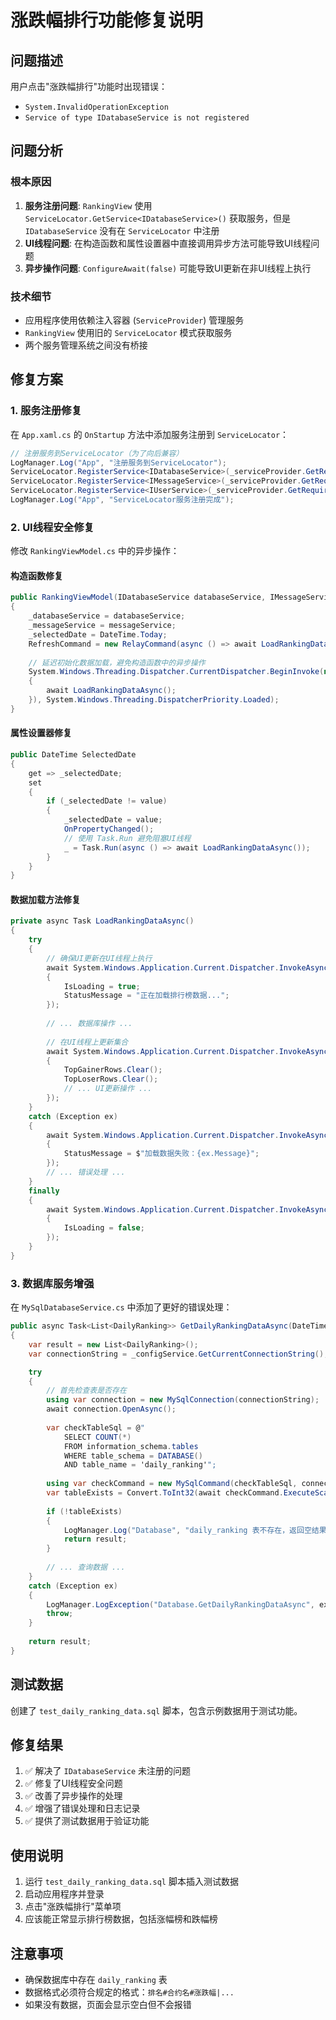 # 涨跌幅排行功能修复说明

## 问题描述
用户点击"涨跌幅排行"功能时出现错误：
- `System.InvalidOperationException`
- `Service of type IDatabaseService is not registered`

## 问题分析

### 根本原因
1. **服务注册问题**: `RankingView` 使用 `ServiceLocator.GetService<IDatabaseService>()` 获取服务，但是 `IDatabaseService` 没有在 `ServiceLocator` 中注册
2. **UI线程问题**: 在构造函数和属性设置器中直接调用异步方法可能导致UI线程问题
3. **异步操作问题**: `ConfigureAwait(false)` 可能导致UI更新在非UI线程上执行

### 技术细节
- 应用程序使用依赖注入容器 (`ServiceProvider`) 管理服务
- `RankingView` 使用旧的 `ServiceLocator` 模式获取服务
- 两个服务管理系统之间没有桥接

## 修复方案

### 1. 服务注册修复
在 `App.xaml.cs` 的 `OnStartup` 方法中添加服务注册到 `ServiceLocator`：

```csharp
// 注册服务到ServiceLocator（为了向后兼容）
LogManager.Log("App", "注册服务到ServiceLocator");
ServiceLocator.RegisterService<IDatabaseService>(_serviceProvider.GetRequiredService<IDatabaseService>());
ServiceLocator.RegisterService<IMessageService>(_serviceProvider.GetRequiredService<IMessageService>());
ServiceLocator.RegisterService<IUserService>(_serviceProvider.GetRequiredService<IUserService>());
LogManager.Log("App", "ServiceLocator服务注册完成");
```

### 2. UI线程安全修复
修改 `RankingViewModel.cs` 中的异步操作：

#### 构造函数修复
```csharp
public RankingViewModel(IDatabaseService databaseService, IMessageService messageService)
{
    _databaseService = databaseService;
    _messageService = messageService;
    _selectedDate = DateTime.Today;
    RefreshCommand = new RelayCommand(async () => await LoadRankingDataAsync());
    
    // 延迟初始化数据加载，避免构造函数中的异步操作
    System.Windows.Threading.Dispatcher.CurrentDispatcher.BeginInvoke(new Action(async () =>
    {
        await LoadRankingDataAsync();
    }), System.Windows.Threading.DispatcherPriority.Loaded);
}
```

#### 属性设置器修复
```csharp
public DateTime SelectedDate
{
    get => _selectedDate;
    set
    {
        if (_selectedDate != value)
        {
            _selectedDate = value;
            OnPropertyChanged();
            // 使用 Task.Run 避免阻塞UI线程
            _ = Task.Run(async () => await LoadRankingDataAsync());
        }
    }
}
```

#### 数据加载方法修复
```csharp
private async Task LoadRankingDataAsync()
{
    try
    {
        // 确保UI更新在UI线程上执行
        await System.Windows.Application.Current.Dispatcher.InvokeAsync(() =>
        {
            IsLoading = true;
            StatusMessage = "正在加载排行榜数据...";
        });
        
        // ... 数据库操作 ...
        
        // 在UI线程上更新集合
        await System.Windows.Application.Current.Dispatcher.InvokeAsync(() =>
        {
            TopGainerRows.Clear();
            TopLoserRows.Clear();
            // ... UI更新操作 ...
        });
    }
    catch (Exception ex)
    {
        await System.Windows.Application.Current.Dispatcher.InvokeAsync(() =>
        {
            StatusMessage = $"加载数据失败：{ex.Message}";
        });
        // ... 错误处理 ...
    }
    finally
    {
        await System.Windows.Application.Current.Dispatcher.InvokeAsync(() =>
        {
            IsLoading = false;
        });
    }
}
```

### 3. 数据库服务增强
在 `MySqlDatabaseService.cs` 中添加了更好的错误处理：

```csharp
public async Task<List<DailyRanking>> GetDailyRankingDataAsync(DateTime startDate, DateTime endDate)
{
    var result = new List<DailyRanking>();
    var connectionString = _configService.GetCurrentConnectionString();

    try
    {
        // 首先检查表是否存在
        using var connection = new MySqlConnection(connectionString);
        await connection.OpenAsync();
        
        var checkTableSql = @"
            SELECT COUNT(*) 
            FROM information_schema.tables 
            WHERE table_schema = DATABASE() 
            AND table_name = 'daily_ranking'";
            
        using var checkCommand = new MySqlCommand(checkTableSql, connection);
        var tableExists = Convert.ToInt32(await checkCommand.ExecuteScalarAsync()) > 0;
        
        if (!tableExists)
        {
            LogManager.Log("Database", "daily_ranking 表不存在，返回空结果");
            return result;
        }
        
        // ... 查询数据 ...
    }
    catch (Exception ex)
    {
        LogManager.LogException("Database.GetDailyRankingDataAsync", ex);
        throw;
    }
    
    return result;
}
```

## 测试数据
创建了 `test_daily_ranking_data.sql` 脚本，包含示例数据用于测试功能。

## 修复结果
1. ✅ 解决了 `IDatabaseService` 未注册的问题
2. ✅ 修复了UI线程安全问题
3. ✅ 改善了异步操作的处理
4. ✅ 增强了错误处理和日志记录
5. ✅ 提供了测试数据用于验证功能

## 使用说明
1. 运行 `test_daily_ranking_data.sql` 脚本插入测试数据
2. 启动应用程序并登录
3. 点击"涨跌幅排行"菜单项
4. 应该能正常显示排行榜数据，包括涨幅榜和跌幅榜

## 注意事项
- 确保数据库中存在 `daily_ranking` 表
- 数据格式必须符合规定的格式：`排名#合约名#涨跌幅|...`
- 如果没有数据，页面会显示空白但不会报错 
